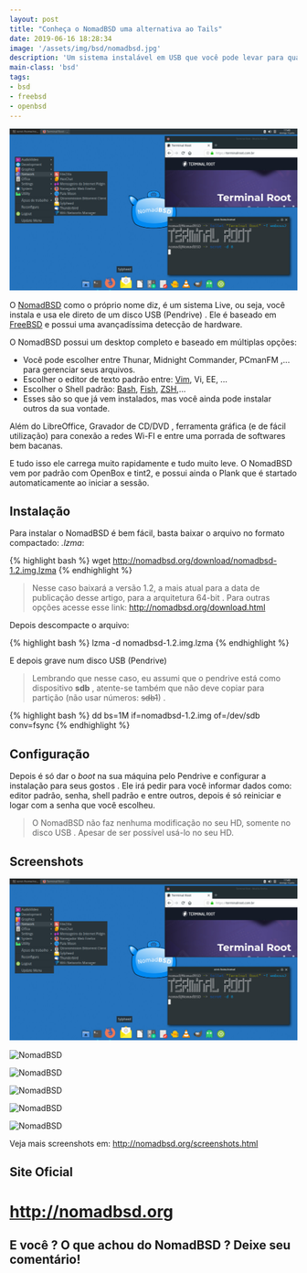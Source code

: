 ```yaml
---
layout: post
title: "Conheça o NomadBSD uma alternativa ao Tails"
date: 2019-06-16 18:28:34
image: '/assets/img/bsd/nomadbsd.jpg'
description: 'Um sistema instalável em USB que você pode levar para qualquer lugar.'
main-class: 'bsd'
tags:
- bsd
- freebsd
- openbsd
---
```


![Conheça o NomadBSD uma alternativa ao TailOS](/assets/img/bsd/nomadbsd.jpg)

O [NomadBSD](http://nomadbsd.org/) como o próprio nome diz, é um sistema Live, ou seja, você instala e usa ele direto de um disco USB (Pendrive) . Ele é baseado em [FreeBSD](https://terminalroot.com.br/2017/09/por-que-freebsd.html) e possui uma avançadíssima detecção de hardware.

O NomadBSD possui um desktop completo e baseado em múltiplas opções:

<script async src="https://pagead2.googlesyndication.com/pagead/js/adsbygoogle.js"></script>
<!-- Informat -->
<ins class="adsbygoogle"
     style="display:block"
     data-ad-client="ca-pub-2838251107855362"
     data-ad-slot="2327980059"
     data-ad-format="auto"
     data-full-width-responsive="true"></ins>
<script>
(adsbygoogle = window.adsbygoogle || []).push({});
</script>

+ Você pode escolher entre Thunar, Midnight Commander, PCmanFM ,... para gerenciar seus arquivos.
+ Escolher o editor de texto padrão entre: [Vim](https://terminalroot.com.br/vim), Vi, EE, ...
+ Escolher o Shell padrão: [Bash](https://terminalroot.com.br/shell), [Fish](https://terminalroot.com.br/2018/01/fish-shell-mais-produtividade-no-seu-shell-script.html), [ZSH](https://terminalroot.com.br/2018/02/como-instalar-e-usar-o-shell-zsh-e-o-oh-my-zsh.html),...
+ Esses são so que já vem instalados, mas você ainda pode instalar outros da sua vontade.

Além do LibreOffice, Gravador de CD/DVD , ferramenta gráfica (e de fácil utilização) para conexão a redes Wi-FI e entre uma porrada de softwares bem bacanas.

E tudo isso ele carrega muito rapidamente e tudo muito leve. O NomadBSD vem por padrão com OpenBox e tint2, e possui ainda o Plank que é startado automaticamente ao iniciar a sessão.

## Instalação

Para instalar o NomadBSD é bem fácil, basta baixar o arquivo no formato compactado: *.lzma*:

{% highlight bash %}
wget http://nomadbsd.org/download/nomadbsd-1.2.img.lzma
{% endhighlight %}

> Nesse caso baixará a versão 1.2, a mais atual para a data de publicação desse artigo, para a arquitetura 64-bit . Para outras opções acesse esse link: <http://nomadbsd.org/download.html>

Depois descompacte o arquivo:

{% highlight bash %}
lzma -d nomadbsd-1.2.img.lzma
{% endhighlight %}

E depois grave num disco USB (Pendrive)

> Lembrando que nesse caso, eu assumi que o pendrive está como dispositivo **sdb** , atente-se também que não deve copiar para partição (não usar números: ~~sdb1~~) .

{% highlight bash %}
dd bs=1M if=nomadbsd-1.2.img of=/dev/sdb conv=fsync
{% endhighlight %}

## Configuração

<script async src="https://pagead2.googlesyndication.com/pagead/js/adsbygoogle.js"></script>
<!-- Informat -->
<ins class="adsbygoogle"
     style="display:block"
     data-ad-client="ca-pub-2838251107855362"
     data-ad-slot="2327980059"
     data-ad-format="auto"
     data-full-width-responsive="true"></ins>
<script>
(adsbygoogle = window.adsbygoogle || []).push({});
</script>

Depois é só dar o *boot* na sua máquina pelo Pendrive e configurar a instalação para seus gostos . Ele irá pedir para você informar dados como: editor padrão, senha, shell padrão  e entre outros, depois é só reiniciar e logar com a senha que você escolheu.

> O NomadBSD não faz nenhuma modificação no seu HD, somente no disco USB . Apesar de ser possível usá-lo no seu HD.

## Screenshots

![NomadBSD](/assets/img/bsd/nomadbsd.jpg)

![NomadBSD](http://nomadbsd.org/screenshots/nomadbsd-1.2-ss1.png)

![NomadBSD](http://nomadbsd.org/screenshots/nomadbsd-1.2-ss2.png)

![NomadBSD](http://nomadbsd.org/screenshots/nomadbsd-1.0.1-ss3.png)

![NomadBSD](http://nomadbsd.org/screenshots/nomadbsd-1.0.1-ss4.png)

![NomadBSD](http://nomadbsd.org/screenshots/nomadbsd-1.0.1-ss6.png)


Veja mais screenshots em: <http://nomadbsd.org/screenshots.html>

## Site Oficial

# <http://nomadbsd.org>


## E você ? O que achou do NomadBSD ? Deixe seu comentário!

